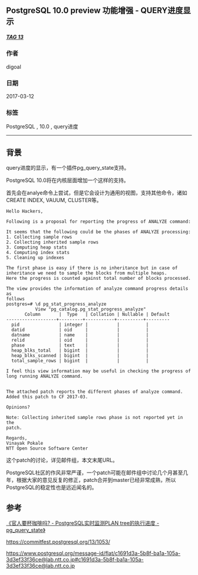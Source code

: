 ## PostgreSQL 10.0 preview 功能增强 - QUERY进度显示  
##### [TAG 13](../class/13.md)
                      
### 作者                                                                   
digoal                 
                        
### 日期                   
2017-03-12                  
                    
### 标签                 
PostgreSQL , 10.0 , query进度  
                      
----                
                         
## 背景          
query进度的显示，有一个插件pg_query_state支持。  
  
PostgreSQL 10.0将在内核层面增加一个这样的支持。  
  
首先会在analye命令上尝试，但是它会设计为通用的视图，支持其他命令，诸如CREATE INDEX, VAUUM, CLUSTER等。  
  
```  
Hello Hackers,  
  
Following is a proposal for reporting the progress of ANALYZE command:  
  
It seems that the following could be the phases of ANALYZE processing:  
1. Collecting sample rows  
2. Collecting inherited sample rows  
3. Computing heap stats  
4. Computing index stats  
5. Cleaning up indexes  
  
The first phase is easy if there is no inheritance but in case of   
inheritance we need to sample the blocks from multiple heaps.  
Here the progress is counted against total number of blocks processed.  
  
The view provides the information of analyze command progress details as   
follows  
postgres=# \d pg_stat_progress_analyze  
           View "pg_catalog.pg_stat_progress_analyze"  
       Column       |  Type   | Collation | Nullable | Default  
-------------------+---------+-----------+----------+---------  
  pid               | integer |           |          |  
  datid             | oid     |           |          |  
  datname           | name    |           |          |  
  relid             | oid     |           |          |  
  phase             | text    |           |          |  
  heap_blks_total   | bigint  |           |          |  
  heap_blks_scanned | bigint  |           |          |  
  total_sample_rows | bigint  |           |          |  
  
I feel this view information may be useful in checking the progress of   
long running ANALYZE command.  
  
  
The attached patch reports the different phases of analyze command.  
Added this patch to CF 2017-03.  
  
Opinions?  
  
Note: Collecting inherited sample rows phase is not reported yet in the   
patch.  
  
Regards,  
Vinayak Pokale  
NTT Open Source Software Center  
```  
  
这个patch的讨论，详见邮件组，本文末尾URL。  
  
PostgreSQL社区的作风非常严谨，一个patch可能在邮件组中讨论几个月甚至几年，根据大家的意见反复的修正，patch合并到master已经非常成熟，所以PostgreSQL的稳定性也是远近闻名的。  
    
## 参考    
[《官人要杯咖啡吗? - PostgreSQL实时监测PLAN tree的执行进度 - pg_query_state》](../201612/20161208_01.md)  
  
https://commitfest.postgresql.org/13/1053/  
  
https://www.postgresql.org/message-id/flat/c1691d3a-5b8f-ba1a-105a-3d3ef33f36ce@lab.ntt.co.jp#c1691d3a-5b8f-ba1a-105a-3d3ef33f36ce@lab.ntt.co.jp  

